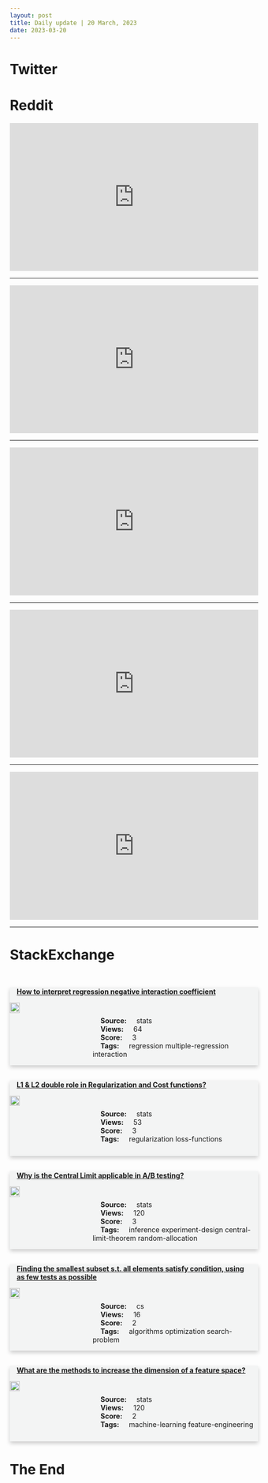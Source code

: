 ```yaml
---
layout: post
title: Daily update | 20 March, 2023
date: 2023-03-20
---
```


<script async src="https://platform.twitter.com/widgets.js" charset="utf-8"></script>


<script src='https://storage.ko-fi.com/cdn/scripts/overlay-widget.js'></script>
<script>
  kofiWidgetOverlay.draw('themldojo', {
    'type': 'floating-chat',
    'floating-chat.donateButton.text': 'Support me',
    'floating-chat.donateButton.background-color': '#f45d22',
    'floating-chat.donateButton.text-color': '#fff'
  });
</script>

# Twitter 

<blockquote class="twitter-tweet"><a href="https://twitter.com/Rainmaker1973/status/1637451526644940802"></a></blockquote>

<blockquote class="twitter-tweet"><a href="https://twitter.com/CNN/status/1637295350753968128"></a></blockquote>

<blockquote class="twitter-tweet"><a href="https://twitter.com/abacusai/status/1637469006251851776"></a></blockquote>

<blockquote class="twitter-tweet"><a href="https://twitter.com/ValaAfshar/status/1637453995273854978"></a></blockquote>

<blockquote class="twitter-tweet"><a href="https://twitter.com/Grady_Booch/status/1637561075045654528"></a></blockquote>

<blockquote class="twitter-tweet"><a href="https://twitter.com/ylecun/status/1637603426682150912"></a></blockquote>

<blockquote class="twitter-tweet"><a href="https://twitter.com/stanfordnlp/status/1637472133659136002"></a></blockquote>

<blockquote class="twitter-tweet"><a href="https://twitter.com/stanfordnlp/status/1637486813978988545"></a></blockquote>

<blockquote class="twitter-tweet"><a href="https://twitter.com/slashML/status/1637306799576498176"></a></blockquote>

<blockquote class="twitter-tweet"><a href="https://twitter.com/ylecun/status/1637433009832882178"></a></blockquote>

# Reddit 

<iframe id="reddit-embed" src="https://www.redditmedia.com/r/MachineLearning/comments/11vozd5/r_first_open_source_text_to_video_17_billion?ref_source=embed&amp;ref=share&amp;embed=true" sandbox="allow-scripts allow-same-origin allow-popups" style="border: none;" height="300" width="100%" scrolling="yes"></iframe>
<hr style="width:100%;text-align:left;margin-left:0">
<iframe id="reddit-embed" src="https://www.redditmedia.com/r/MachineLearning/comments/11v6bvv/p_lets_build_chatgpt?ref_source=embed&amp;ref=share&amp;embed=true" sandbox="allow-scripts allow-same-origin allow-popups" style="border: none;" height="300" width="100%" scrolling="yes"></iframe>
<hr style="width:100%;text-align:left;margin-left:0">
<iframe id="reddit-embed" src="https://www.redditmedia.com/r/MachineLearning/comments/11vi82q/p_searchgpt_a_binglike_llmbased_grounded_search?ref_source=embed&amp;ref=share&amp;embed=true" sandbox="allow-scripts allow-same-origin allow-popups" style="border: none;" height="300" width="100%" scrolling="yes"></iframe>
<hr style="width:100%;text-align:left;margin-left:0">
<iframe id="reddit-embed" src="https://www.redditmedia.com/r/datascience/comments/11vn3fi/so_i_work_at_a_company_lets_call_it_pikpoc_and?ref_source=embed&amp;ref=share&amp;embed=true" sandbox="allow-scripts allow-same-origin allow-popups" style="border: none;" height="300" width="100%" scrolling="yes"></iframe>
<hr style="width:100%;text-align:left;margin-left:0">
<iframe id="reddit-embed" src="https://www.redditmedia.com/r/MachineLearning/comments/11w03sy/r_unlock_the_power_of_personal_ai_introducing?ref_source=embed&amp;ref=share&amp;embed=true" sandbox="allow-scripts allow-same-origin allow-popups" style="border: none;" height="300" width="100%" scrolling="yes"></iframe>
<hr style="width:100%;text-align:left;margin-left:0">

<style>
.card {
box-shadow: 0 4px 8px 0 rgba(0,0,0,0.2);
transition: 0.3s;
width: 100%;
background-color: #F3F4F4;
}
p{
    margin-left:  3em;
    padding-top: 1em;
}
.part2{
    display: grid;
    grid-template-columns: 1fr 3fr;
}
h4{
    margin: 1em;
}

.card:hover {
box-shadow: 0 8px 16px 0 rgba(0,0,0,0.2);
}
b {
padding: 2px 16px;
}
</style>
  
# StackExchange 


  <br>
  <div class="card">
  <h4><a href='https://stats.stackexchange.com/questions/609948/how-to-interpret-regression-negative-interaction-coefficient'>How to interpret regression negative interaction coefficient</a></h4> 
  <div class="part2">
      <img src="https://cdn.sstatic.net/Sites/stats/Img/apple-touch-icon@2.png?v=344f57aa10cc" alt="Img missing!" style="width:40%">
      <p><b>Source:</b> stats<br><b>Views:</b> 64<br><b>Score:</b> 3<br><b>Tags:</b> <span class="badge badge-dark">regression</span> <span class="badge badge-dark">multiple-regression</span> <span class="badge badge-dark">interaction</span></p> 
  </div>
  </div>
      
  <br>
  <div class="card">
  <h4><a href='https://stats.stackexchange.com/questions/609970/l1-l2-double-role-in-regularization-and-cost-functions'>L1 &amp; L2 double role in Regularization and Cost functions?</a></h4> 
  <div class="part2">
      <img src="https://cdn.sstatic.net/Sites/stats/Img/apple-touch-icon@2.png?v=344f57aa10cc" alt="Img missing!" style="width:40%">
      <p><b>Source:</b> stats<br><b>Views:</b> 53<br><b>Score:</b> 3<br><b>Tags:</b> <span class="badge badge-dark">regularization</span> <span class="badge badge-dark">loss-functions</span></p> 
  </div>
  </div>
      
  <br>
  <div class="card">
  <h4><a href='https://stats.stackexchange.com/questions/609963/why-is-the-central-limit-applicable-in-a-b-testing'>Why is the Central Limit applicable in A/B testing?</a></h4> 
  <div class="part2">
      <img src="https://cdn.sstatic.net/Sites/stats/Img/apple-touch-icon@2.png?v=344f57aa10cc" alt="Img missing!" style="width:40%">
      <p><b>Source:</b> stats<br><b>Views:</b> 120<br><b>Score:</b> 3<br><b>Tags:</b> <span class="badge badge-dark">inference</span> <span class="badge badge-dark">experiment-design</span> <span class="badge badge-dark">central-limit-theorem</span> <span class="badge badge-dark">random-allocation</span></p> 
  </div>
  </div>
      
  <br>
  <div class="card">
  <h4><a href='https://cs.stackexchange.com/questions/159135/finding-the-smallest-subset-s-t-all-elements-satisfy-condition-using-as-few-te'>Finding the smallest subset s.t. all elements satisfy condition, using as few tests as possible</a></h4> 
  <div class="part2">
      <img src="https://cdn.sstatic.net/Sites/cs/Img/apple-touch-icon@2.png?v=324a3e0c2b03" alt="Img missing!" style="width:40%">
      <p><b>Source:</b> cs<br><b>Views:</b> 16<br><b>Score:</b> 2<br><b>Tags:</b> <span class="badge badge-dark">algorithms</span> <span class="badge badge-dark">optimization</span> <span class="badge badge-dark">search-problem</span></p> 
  </div>
  </div>
      
  <br>
  <div class="card">
  <h4><a href='https://stats.stackexchange.com/questions/609933/what-are-the-methods-to-increase-the-dimension-of-a-feature-space'>What are the methods to increase the dimension of a feature space?</a></h4> 
  <div class="part2">
      <img src="https://cdn.sstatic.net/Sites/stats/Img/apple-touch-icon@2.png?v=344f57aa10cc" alt="Img missing!" style="width:40%">
      <p><b>Source:</b> stats<br><b>Views:</b> 120<br><b>Score:</b> 2<br><b>Tags:</b> <span class="badge badge-dark">machine-learning</span> <span class="badge badge-dark">feature-engineering</span></p> 
  </div>
  </div>
      
# The End